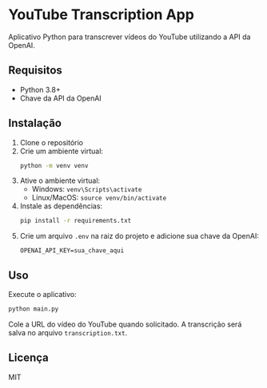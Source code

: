 # YouTube Transcription App

Aplicativo Python para transcrever vídeos do YouTube utilizando a API da OpenAI.

## Requisitos

- Python 3.8+
- Chave da API da OpenAI

## Instalação

1. Clone o repositório
2. Crie um ambiente virtual:
   ```bash
   python -m venv venv
   ```
3. Ative o ambiente virtual:
   - Windows: `venv\Scripts\activate`
   - Linux/MacOS: `source venv/bin/activate`
4. Instale as dependências:
   ```bash
   pip install -r requirements.txt
   ```
5. Crie um arquivo `.env` na raiz do projeto e adicione sua chave da OpenAI:
   ```
   OPENAI_API_KEY=sua_chave_aqui
   ```

## Uso

Execute o aplicativo:
```bash
python main.py
```

Cole a URL do vídeo do YouTube quando solicitado. A transcrição será salva no arquivo `transcription.txt`.

## Licença

MIT
